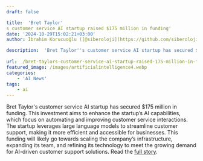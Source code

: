 ```yaml
---
draft: false

title:  'Bret Taylor'
s customer service AI startup raised $175 million in funding'
date: '2024-10-29T15:02:21+03:00'
author: İbrahim Korucuoğlu ([@siberoloji](https://github.com/siberoloji))

description:  'Bret Taylor''s customer service AI startup has secured $175 million in funding. This investment aims to enhance the startup’s AI capabilities, which focus on automating and improving customer service interactions.' 
 
url:  /bret-taylors-customer-service-ai-startup-raised-175-million-in-funding/
featured_image: /images/artificialintelligence4.webp
categories:
    - 'AI News'
tags:
    - ai
---
```



Bret Taylor's customer service AI startup has secured $175 million in funding. This investment aims to enhance the startup’s AI capabilities, which focus on automating and improving customer service interactions. The startup leverages large language models to streamline customer support, making it more efficient and accessible for businesses. This funding will likely go towards scaling the company’s infrastructure, expanding its team, and refining its technology to meet the growing demand for AI-driven customer support solutions. Read the <a href="https://techcrunch.com/2024/10/28/bret-taylors-customer-service-ai-startup-just-raised-175m/" target="_blank" rel="noopener" title="">full story</a>.
